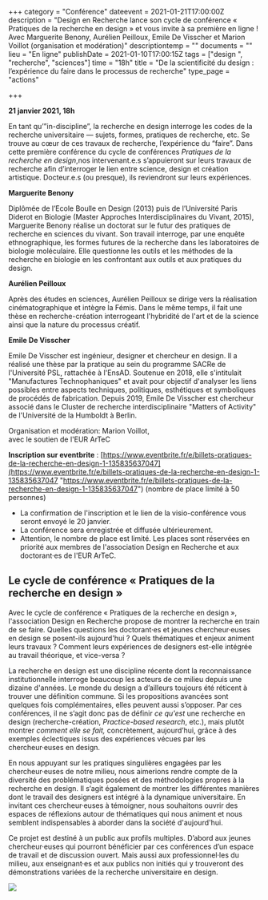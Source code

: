 +++
category = "Conférence"
dateevent = 2021-01-21T17:00:00Z
description = "Design en Recherche lance son cycle de conférence « Pratiques de la recherche en design »  et vous invite à sa première en ligne ! Avec Marguerite Benony, Aurélien Peilloux, Emile De Visscher et Marion Voillot (organisation et modération)"
descriptiontemp = ""
documents = ""
lieu = "En ligne"
publishDate = 2021-01-10T17:00:15Z
tags = ["design ", "recherche", "sciences"]
time = "18h"
title = "De la scientificité du design : l’expérience du faire dans le processus de recherche"
type_page = "actions"

+++

**21 janvier 2021, 18h**

En tant qu’”in-discipline”, la recherche en design interroge les codes de la recherche universitaire — sujets, formes, pratiques de recherche, etc. Se trouve au cœur de ces travaux de recherche, l’expérience du “faire”. Dans cette première conférence du cycle de conférences _Pratiques de la recherche en design_,nos intervenant.e.s s’appuieront sur leurs travaux de recherche afin d’interroger le lien entre science, design et création artistique. Docteur.e.s (ou presque), ils reviendront sur leurs expériences.

**Marguerite Benony**

Diplômée de l’Ecole Boulle en Design (2013) puis de l’Université Paris Diderot en Biologie (Master Approches Interdisciplinaires du Vivant, 2015), Marguerite Benony réalise un doctorat sur le futur des pratiques de recherche en sciences du vivant. Son travail interroge, par une enquête ethnographique, les formes futures de la recherche dans les laboratoires de biologie moléculaire. Elle questionne les outils et les méthodes de la recherche en biologie en les confrontant aux outils et aux pratiques du design.

**Aurélien Peilloux**

Après des études en sciences, Aurélien Peilloux se dirige vers la réalisation cinématographique et intègre la Fémis. Dans le même temps, il fait une thèse en recherche-création interrogeant l'hybridité de l'art et de la science ainsi que la nature du processus créatif.

**Emile De Visscher**

Emile De Visscher est ingénieur, designer et chercheur en design. Il a réalisé une thèse par la pratique au sein du programme SACRe de l'Université PSL, rattachée à l'EnsAD. Soutenue en 2018, elle s'intitulait "Manufactures Technophaniques" et avait pour objectif d'analyser les liens possibles entre aspects techniques, politiques, esthétiques et symboliques de procédés de fabrication. Depuis 2019, Emile De Visscher est chercheur associé dans le Cluster de recherche interdisciplinaire "Matters of Activity" de l'Université de la Humboldt à Berlin.

Organisation et modération: Marion Voillot,  
avec le soutien de l'EUR ArTeC

**Inscription sur eventbrite** :  [https://www.eventbrite.fr/e/billets-pratiques-de-la-recherche-en-design-1-135835637047](https://www.eventbrite.fr/e/billets-pratiques-de-la-recherche-en-design-1-135835637047 "https://www.eventbrite.fr/e/billets-pratiques-de-la-recherche-en-design-1-135835637047") (nombre de place limité à 50 personnes)

* La confirmation de l'inscription et le lien de la visio-conférence vous seront envoyé le 20 janvier.
* La conférence sera enregistrée et diffusée ultérieurement.
* Attention, le nombre de place est limité. Les places sont réservées en priorité aux membres de l'association Design en Recherche et aux doctorant·es de l'EUR ArTeC.



## Le cycle de conférence « Pratiques de la recherche en design »

Avec le cycle de conférence « Pratiques de la recherche en design », l'association Design en Recherche propose de montrer la recherche en train de se faire. Quelles questions les doctorant·es et jeunes chercheur·euses en design se posent-ils aujourd'hui ? Quels thématiques et enjeux animent leurs travaux ? Comment leurs expériences de designers est-elle intégrée au travail théorique, et vice-versa ?

La recherche en design est une discipline récente dont la reconnaissance institutionnelle interroge beaucoup les acteurs de ce milieu depuis une dizaine d'années. Le monde du design a d’ailleurs toujours été réticent à trouver une définition commune. Si les propositions avancées sont quelques fois complémentaires, elles peuvent aussi s’opposer. Par ces conférences, il ne s’agit donc pas de définir _ce qu'est_ une recherche en design (recherche-création, _Practice-based research_, etc.), mais plutôt montrer _comment elle se fait,_ concrètement, aujourd’hui, grâce à des exemples éclectiques issus des expériences vécues par les chercheur·euses en design.

En nous appuyant sur les pratiques singulières engagées par les chercheur·euses de notre milieu, nous aimerions rendre compte de la diversité des problématiques posées et des méthodologies propres à la recherche en design. Il s‘agit également de montrer les différentes manières dont le travail des designers est intégré à la dynamique universitaire. En invitant ces chercheur·euses à témoigner, nous souhaitons ouvrir des espaces de réflexions autour de thématiques qui nous animent et nous semblent indispensables à aborder dans la société d'aujourd'hui.

Ce projet est destiné à un public aux profils multiples. D’abord aux jeunes chercheur·euses qui pourront bénéficier par ces conférences d’un espace de travail et de discussion ouvert. Mais aussi aux professionnel·les du milieu, aux enseignant·es et aux publics non initiés qui y trouveront des démonstrations variées de la recherche universitaire en design.

![](/images/pratique-de-la-recherche-en-design.jpg)